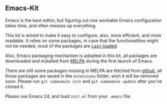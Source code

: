 Emacs-Kit
---
Emacs is the best editor, but figuring out one workable Emacs configuration takes time, and often messes up everything.

This kit is aimed to make it easy to configure, also, more efficient, and more readable. It relies on some packages, in case that the functionalities might not be needed, most of the packages are [Lazy loaded](http://en.wikipedia.org/wiki/Lazy_loading).

Also, Emacs packaging mechanism is adopted in this kit, all packages are downloaded and installed from [MELPA](http://melpa.milkbox.net/) during the first launch of Emacs.

There are still some packages missing in MELPA are fetched from [github](http://github.com), all those packages are saved in the `extensions` folder, wish it will be removed soon. Please run `git submodule init` and `git submodule update` after you've cloned it.

Please use Emacs 24, and load `init.el` from your `.emacs` file.
